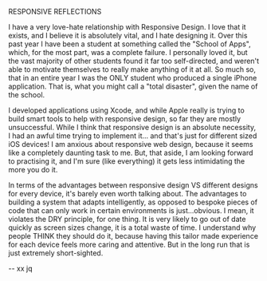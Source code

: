 RESPONSIVE REFLECTIONS

I have a very love-hate relationship with Responsive Design. I love that it exists, and I believe it is absolutely vital, and I hate designing it. Over this past year I have been a student at something called the "School of Apps", which, for the most part, was a complete failure. I personally loved it, but the vast majority of other students found it far too self-directed, and weren't able to motivate themselves to really make anything of it at all. So much so, that in an entire year I was the ONLY student who produced a single iPhone application. That is, what you might call a "total disaster", given the name of the school. 

I developed applications using Xcode, and while Apple really is trying to build smart tools to help with responsive design, so far they are mostly unsuccessful. While I think that responsive design is an absolute necessity, I had an awful time trying to implement it... and that's just for different sized iOS devices! I am anxious about responsive web design, because it seems like a completely daunting task to me. But, that aside, I am looking forward to practising it, and I'm sure (like everything) it gets less intimidating the more you do it. 

In terms of the advantages between responsive design VS different designs for every device, it's barely even worth talking about. The advantages to building a system that adapts intelligently, as opposed to bespoke pieces of code that can only work in certain environments is just...obvious. I mean, it violates the DRY principle, for one thing. It is very likely to go out of date quickly as screen sizes change, it is a total waste of time. I understand why people THINK they should do it, because having this tailor made experience for each device feels more caring and attentive. But in the long run that is just extremely short-sighted. 

-- xx jq